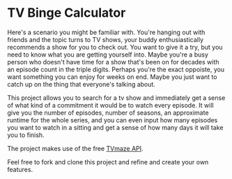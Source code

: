 # TV Binge Calculator

Here's a scenario you might be familiar with. You're hanging out with friends and the topic turns to TV shows, your buddy enthusiastically recommends a show for you to check out. You want to give it a try, but you need to know what you are getting yourself into. Maybe you're a busy person who doesn't have time for a show that's been on for decades with an episode count in the triple digits. Perhaps you're the exact oppoiste, you want something you can enjoy for weeks on end. Maybe you just want to catch up on the thing that everyone's talking about.

This project allows you to search for a tv show and immediately get a sense of what kind of a commitment it would be to watch every episode. It will give you the number of episodes, number of seasons, an approximate runtime for the whole series, and you can even input how many episodes you want to watch in a sitting and get a sense of how many days it will take you to finish.

The project makes use of the free [TVmaze API](https://www.tvmaze.com/api).

Feel free to fork and clone this project and refine and create your own features.